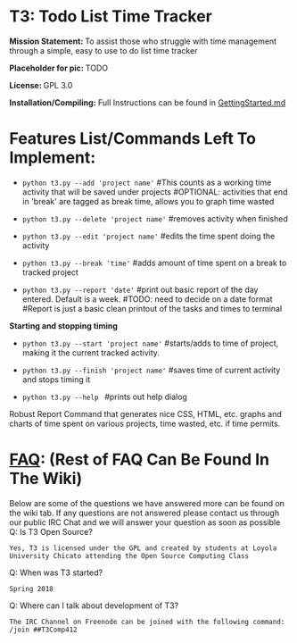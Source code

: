 # T3: Todo List Time Tracker

<b>Mission Statement: </b> To assist those who struggle with time management through a simple, easy to use to do list time tracker

<b>Placeholder for pic: </b>
TODO

<b>License: </b>
GPL 3.0

<b>Installation/Compiling:</b>
Full Instructions can be found in [GettingStarted.md](https://github.com/j-adamski/T3-Todo-List-Time-Tracker/blob/master/GettingStarted.md)


# Features List/Commands Left To Implement:

- `python t3.py --add 'project name'`
	#This counts as a working time activity that will be saved under projects
	#OPTIONAL: activities that end in 'break' are tagged as break time, allows you to graph time wasted

- `python t3.py --delete 'project name'`
	#removes activity when finished

- `python t3.py --edit 'project name'`
	#edits the time spent doing the activity

 - `python t3.py --break 'time'`
	#adds amount of time spent on a break to tracked project

- `python t3.py --report 'date'`
	#print out basic report of the day entered. Default is a week. #TODO: need to decide on a date format
	#Report is just a basic clean printout of the tasks and times to terminal


<b>Starting and stopping timing</b>
 - `python t3.py --start 'project name'`
	#starts/adds to time of project, making it the current tracked activity.

 - `python t3.py --finish 'project name'`
	#saves time of current activity and stops timing it

 - `python t3.py --help `
	#prints out help dialog

Robust Report Command that generates nice CSS, HTML, etc. graphs and charts of time spent on various projects, time wasted, etc. if time permits.

# [FAQ](https://github.com/j-adamski/OSC-Project-2/wiki): (Rest of FAQ Can Be Found In The Wiki)

Below are some of the questions we have answered more can be found on the wiki tab. If any questions are not answered please contact us through our public IRC Chat and we will answer your question as soon as possible
Q: Is T3 Open Source?

    Yes, T3 is licensed under the GPL and created by students at Loyola University Chicato attending the Open Source Computing Class

Q: When was T3 started?

    Spring 2018

Q: Where can I talk about development of T3?

    The IRC Channel on Freenode can be joined with the following command:
    /join ##T3Comp412
